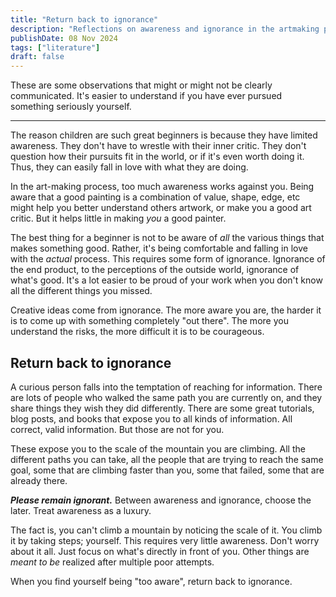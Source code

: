 ```yaml
---
title: "Return back to ignorance"
description: "Reflections on awareness and ignorance in the artmaking process"
publishDate: 08 Nov 2024
tags: ["literature"]
draft: false
---
```


These are some observations that might or might not be clearly communicated.
It's easier to understand if you have ever pursued something seriously yourself.

---

The reason children are such great beginners is because they have limited awareness.
They don't have to wrestle with their inner critic.
They don't question how their pursuits fit in the world, or if it's even worth doing it.
Thus, they can easily fall in love with what they are doing.

In the art-making process, too much awareness works against you.
Being aware that a good painting is a combination of value, shape, edge, etc might help you better understand others artwork, or make you a good art critic. But it helps little in making *you* a good painter.

The best thing for a beginner is not to be aware of *all* the various things that makes something good. Rather, it's being comfortable and falling in love with the *actual* process.
This requires some form of ignorance. Ignorance of the end product, to the perceptions of the outside world, ignorance of what's good.
It's a lot easier to be proud of your work when you don't know all the different things you missed.

Creative ideas come from ignorance. The more aware you are, the harder it is to come up with something completely "out there". The more you understand the risks, the more difficult it is to be courageous.

## Return back to ignorance

A curious person falls into the temptation of reaching for information. There are lots of people who walked the same path you are currently on, and they share things they wish they did differently. There are some great tutorials, blog posts, and books that expose you to all kinds of information. All correct, valid information. But those are not for you.

These expose you to the scale of the mountain you are climbing. All the different paths you can take, all the people that are trying to reach the same goal, some that are climbing faster than you, some that failed, some that are already there.

***Please remain ignorant.***
Between awareness and ignorance, choose the later. Treat awareness as a luxury.

The fact is, you can't climb a mountain by noticing the scale of it. You climb it by taking steps; yourself. This requires very little awareness. Don't worry about it all. Just focus on what's directly in front of you. Other things are *meant to be* realized after multiple poor attempts.


When you find yourself being "too aware", return back to ignorance.
